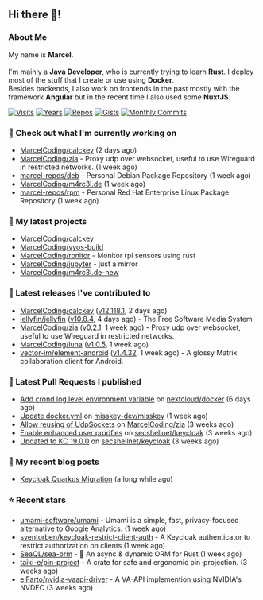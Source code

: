 ## Hi there 👋!




### About Me

My name is **Marcel**.
<br><br>
I'm mainly a **Java Developer**, who is currently trying to learn **Rust**. I deploy most of the stuff that I create or use using **Docker**.
<br>
Besides backends, I also work on frontends in the past mostly with the framework **Angular** but in the recent time I also used some **NuxtJS**. 

[![Visits](https://badges.pufler.dev/visits/MarcelCoding/MarcelCoding?style=flat-square&color=black&logo=github)](https://github.com/MarcelCoding)
[![Years](https://badges.pufler.dev/years/MarcelCoding?style=flat-square&color=black&logo=github)](https://github.com/MarcelCoding)
[![Repos](https://badges.pufler.dev/repos/MarcelCoding?style=flat-square&color=black&logo=github)](https://github.com/MarcelCoding?tab=repositories)
[![Gists](https://badges.pufler.dev/gists/MarcelCoding?style=flat-square&color=black&logo=github)](https://gist.github.com/MarcelCoding)
[![Monthly Commits](https://badges.pufler.dev/commits/monthly/MarcelCoding?style=flat-square&color=black&logo=github)](https://github.com/MarcelCoding)

### 👷 Check out what I'm currently working on

- [MarcelCoding/calckey](https://github.com/MarcelCoding/calckey) (2 days ago)
- [MarcelCoding/zia](https://github.com/MarcelCoding/zia) - Proxy udp over websocket, useful to use Wireguard in restricted networks. (1 week ago)
- [marcel-repos/deb](https://github.com/marcel-repos/deb) - Personal Debian Package Repository (1 week ago)
- [MarcelCoding/m4rc3l.de](https://github.com/MarcelCoding/m4rc3l.de) (1 week ago)
- [marcel-repos/rpm](https://github.com/marcel-repos/rpm) - Personal Red Hat Enterprise Linux Package Repository (1 week ago)

### 🌱 My latest projects

- [MarcelCoding/calckey](https://github.com/MarcelCoding/calckey)
- [MarcelCoding/vyos-build](https://github.com/MarcelCoding/vyos-build)
- [MarcelCoding/ronitor](https://github.com/MarcelCoding/ronitor) - Monitor rpi sensors using rust
- [MarcelCoding/jupyter](https://github.com/MarcelCoding/jupyter) - just a mirror
- [MarcelCoding/m4rc3l.de-new](https://github.com/MarcelCoding/m4rc3l.de-new)

### 🔭 Latest releases I've contributed to

- [MarcelCoding/calckey](https://github.com/MarcelCoding/calckey) ([v12.118.1](https://github.com/MarcelCoding/calckey/releases/tag/v12.118.1), 2 days ago)
- [jellyfin/jellyfin](https://github.com/jellyfin/jellyfin) ([v10.8.4](https://github.com/jellyfin/jellyfin/releases/tag/v10.8.4), 4 days ago) - The Free Software Media System
- [MarcelCoding/zia](https://github.com/MarcelCoding/zia) ([v0.2.1](https://github.com/MarcelCoding/zia/releases/tag/v0.2.1), 1 week ago) - Proxy udp over websocket, useful to use Wireguard in restricted networks.
- [MarcelCoding/luna](https://github.com/MarcelCoding/luna) ([v1.0.5](https://github.com/MarcelCoding/luna/releases/tag/v1.0.5), 1 week ago)
- [vector-im/element-android](https://github.com/vector-im/element-android) ([v1.4.32](https://github.com/vector-im/element-android/releases/tag/v1.4.32), 1 week ago) - A glossy Matrix collaboration client for Android.

### 🔨 Latest Pull Requests I published

- [Add crond log level environment variable](https://github.com/nextcloud/docker/pull/1805) on [nextcloud/docker](https://github.com/nextcloud/docker) (6 days ago)
- [Update docker.yml](https://github.com/misskey-dev/misskey/pull/9046) on [misskey-dev/misskey](https://github.com/misskey-dev/misskey) (1 week ago)
- [Allow reusing of UdpSockets](https://github.com/MarcelCoding/zia/pull/19) on [MarcelCoding/zia](https://github.com/MarcelCoding/zia) (3 weeks ago)
- [Enable enhanced user prorifles](https://github.com/secshellnet/keycloak/pull/13) on [secshellnet/keycloak](https://github.com/secshellnet/keycloak) (3 weeks ago)
- [Updated to KC 19.0.0](https://github.com/secshellnet/keycloak/pull/11) on [secshellnet/keycloak](https://github.com/secshellnet/keycloak) (3 weeks ago)

### 📜 My recent blog posts

- [Keycloak Quarkus Migration](https://m4rc3l.de/blog/keycloak-quarkus-migration) (a long while ago)

### ⭐ Recent stars

- [umami-software/umami](https://github.com/umami-software/umami) - Umami is a simple, fast, privacy-focused alternative to Google Analytics. (1 week ago)
- [sventorben/keycloak-restrict-client-auth](https://github.com/sventorben/keycloak-restrict-client-auth) - A Keycloak authenticator to restrict authorization on clients (1 week ago)
- [SeaQL/sea-orm](https://github.com/SeaQL/sea-orm) - 🐚 An async &amp; dynamic ORM for Rust (1 week ago)
- [taiki-e/pin-project](https://github.com/taiki-e/pin-project) - A crate for safe and ergonomic pin-projection. (3 weeks ago)
- [elFarto/nvidia-vaapi-driver](https://github.com/elFarto/nvidia-vaapi-driver) - A VA-API implemention using NVIDIA&#39;s NVDEC (3 weeks ago)
